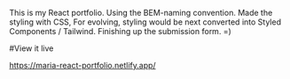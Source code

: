 This is my React portfolio. Using the BEM-naming convention. Made the styling with CSS, For evolving, styling would be next converted into Styled Components / Tailwind. Finishing up the submission form. =)

#View it live

https://maria-react-portfolio.netlify.app/
